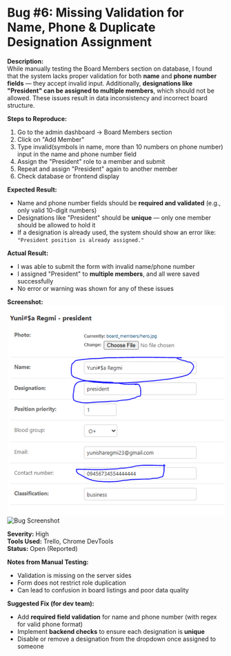 # Bug #6: Missing Validation for Name, Phone & Duplicate Designation Assignment

**Description:**  
While manually testing the Board Members section on database, I found that the system lacks proper validation for both **name** and **phone number fields** — they accept invalid input. Additionally, **designations like "President" can be assigned to multiple members**, which should not be allowed. These issues result in data inconsistency and incorrect board structure.

**Steps to Reproduce:**  
1. Go to the admin dashboard -> Board Members section  
2. Click on "Add Member"  
3. Type invalid(symbols in name, more than 10 numbers on phone number) input in the name and phone number field 
4. Assign the "President" role to a member and submit  
5. Repeat and assign "President" again to another member  
6. Check database or frontend display

**Expected Result:**  
- Name and phone number fields should be **required and validated** (e.g., only valid 10-digit numbers)  
- Designations like "President" should be **unique** — only one member should be allowed to hold it  
- If a designation is already used, the system should show an error like:  
  `"President position is already assigned."`

**Actual Result:**  
- I was able to submit the form with invalid name/phone number  
- I assigned "President" to **multiple members**, and all were saved successfully  
- No error or warning was shown for any of these issues

**Screenshot:**  
![Bug Screenshot](<./bugScreenshots/boardmember validation.PNG>)
![Bug Screenshot](<./bugScreenshots/multiplepresident.PNG>)

**Severity:** High  
**Tools Used:** Trello, Chrome DevTools  
**Status:** Open (Reported)

**Notes from Manual Testing:**  
- Validation is missing on the server sides  
- Form does not restrict role duplication  
- Can lead to confusion in board listings and poor data quality

**Suggested Fix (for dev team):**  
- Add **required field validation** for name and phone number (with regex for valid phone format)  
- Implement **backend checks** to ensure each designation is **unique**  
- Disable or remove a designation from the dropdown once assigned to someone
